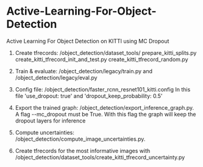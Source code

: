# Active-Learning-For-Object-Detection
Active Learning For Object Detection on KITTI using MC Dropout

1. Create tfrecords: /object_detection/dataset_tools/
   prepare_kitti_splits.py
   create_kitti_tfrecord_init_and_test.py
   create_kitti_tfrecord_random.py
   

2. Train & evaluate: /object_detection/legacy/train.py and  /object_detection/legacy/eval.py

3. Config file: /object_detection/faster_rcnn_resnet101_kitti.config In this file 'use_dropout: true'
   and 'dropout_keep_probability: 0.5'

4. Export the trained graph: /object_detection/export_inference_graph.py. A flag --mc_dropout must be True. 
   With this flag the graph will keep the dropout layers for inference

5. Compute uncertainties: /object_detection/compute_image_uncertainties.py. 

6. Create tfrecords for the most informative images with /object_detection/dataset_tools/create_kitti_tfrecord_uncertainty.py
